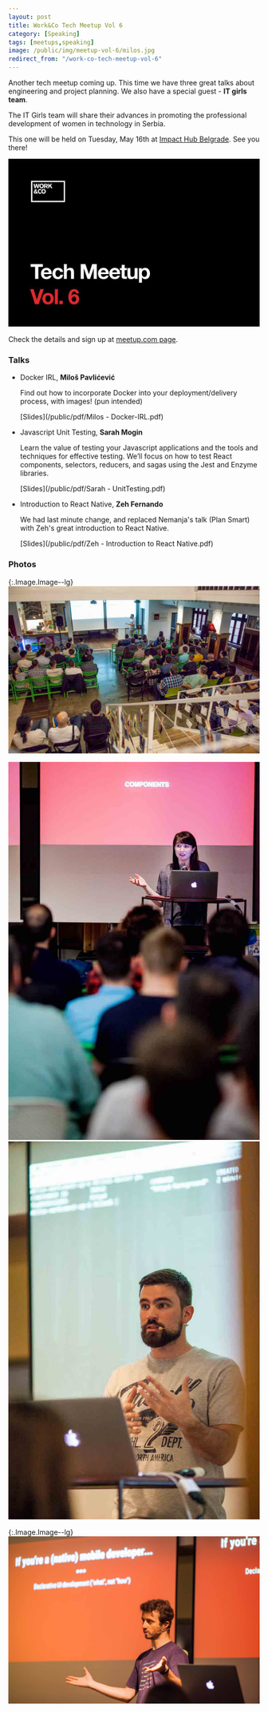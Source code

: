 ```yaml
---
layout: post
title: Work&Co Tech Meetup Vol 6
category: [Speaking]
tags: [meetups,speaking]
image: /public/img/meetup-vol-6/milos.jpg
redirect_from: "/work-co-tech-meetup-vol-6"
---
```


Another tech meetup coming up. This time we have three great talks about engineering and project planning. We also have a special guest - **IT girls team**.

The IT Girls team will share their advances in promoting the professional development of women in technology in Serbia.

This one will be held on Tuesday, May 16th at [Impact Hub Belgrade](https://www.google.com/maps/place/Impact+Hub+Belgrade/@44.8157208,20.460881,17z/data=!3m1!4b1!4m5!3m4!1s0x475a7ab185427a37:0x2344b5ab238871dc!8m2!3d44.815717!4d20.463075).
See you there!

<a href="https://www.meetup.com/Tech-Meetup-Vol-6/events/239775158/">
  <img
    class="Image Image--large"
    src="/public/img/meetup-vol-6/poster.jpg"
    alt="Work&Co Meetup Tech Meetup Vol 6">
</a>

Check the details and sign up at [meetup.com page](https://www.meetup.com/Tech-Meetup-Vol-6/events/239775158/).

### Talks

* Docker IRL, **Miloš Pavlićević**

  Find out how to incorporate Docker into your deployment/delivery process, with images! (pun intended)

  [Slides](/public/pdf/Milos - Docker-IRL.pdf)

* Javascript Unit Testing, **Sarah Mogin**

  Learn the value of testing your Javascript applications and the tools and techniques for effective testing. We’ll focus on how to test React components, selectors, reducers, and sagas using the Jest and Enzyme libraries.

  [Slides](/public/pdf/Sarah - UnitTesting.pdf)

* Introduction to React Native, **Zeh Fernando**

  We had last minute change, and replaced Nemanja's talk (Plan Smart) with Zeh's great introduction to React Native.

  [Slides](/public/pdf/Zeh - Introduction to React Native.pdf)

<!--more-->

### Photos

{:.Image.Image--lg}
![Meetup audience](/public/img/meetup-vol-6/audience.jpg)

<div class="DualImage">
  <div>
    <img
      class="Image"
      src="/public/img/meetup-vol-6/sarah.jpg"
      alt="Sarah speaking about JavaScript testing">
  </div>
  <div>
    <img
      class="Image"
      src="/public/img/meetup-vol-6/milos.jpg"
      alt="Milos AKA Docker overlord">
  </div>
</div>

{:.Image.Image--lg}
![React Native introducion by Zeh](/public/img/meetup-vol-6/zeh.jpg)
